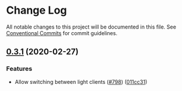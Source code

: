 # Change Log

All notable changes to this project will be documented in this file.
See [Conventional Commits](https://conventionalcommits.org) for commit guidelines.

## [0.3.1](https://github.com/paritytech/substrate-light-ui/compare/v0.3.0...v0.3.1) (2020-02-27)


### Features

* Allow switching between light clients ([#798](https://github.com/paritytech/substrate-light-ui/issues/798)) ([011cc31](https://github.com/paritytech/substrate-light-ui/commit/011cc313c3572d7d435f2e25088acca7d7d19c4c))
